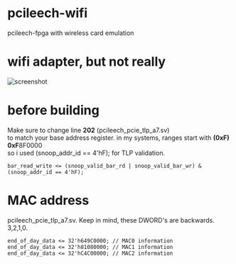 # pcileech-wifi
pcileech-fpga with wireless card emulation

# wifi adapter, but not really
![screenshot](https://i.imgur.com/Ri9IEXb.png)

# before building
Make sure to change line **202** (pcileech_pcie_tlp_a7.sv)  
to match your base address register. in my systems, ranges start with **(0xF)** **0xF**8F0000  
so i used (snoop_addr_id == 4'hF); for TLP validation.

```
bar_read_write <= (snoop_valid_bar_rd | snoop_valid_bar_wr) & (snoop_addr_id == 4'hF);
```

# MAC address
pcileech_pcie_tlp_a7.sv. Keep in mind, these DWORD's are backwards. 3,2,1,0.
```
end_of_day_data <= 32'h649C0000; // MAC0 information
end_of_day_data <= 32'h81080000; // MAC1 information
end_of_day_data <= 32'hC4C00000; // MAC2 information
```

